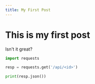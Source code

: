 ```yaml
---
title: My First Post
---
```


# This is my first post

Isn't it great?

```python
import requests

resp = requests.get('/api/<id>')

print(resp.json())
```